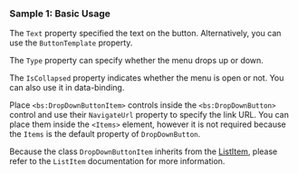 ### Sample 1: Basic Usage

The `Text` property specified the text on the button. Alternatively, you can use the `ButtonTemplate` property.

The `Type` property can specify whether the menu drops up or down.

The `IsCollapsed` property indicates whether the menu is open or not. You can also use it in data-binding.

Place `<bs:DropDownButtonItem>` controls inside the `<bs:DropDownButton>` control and use their `NavigateUrl` property to specify the link URL. 
You can place them inside the `<Items>` element, however it is not required because the `Items` is the default property of `DropDownButton`.

Because the class `DropDownButtonItem` inherits from the [ListItem](/docs/controls/bootstrap/ListItem), please refer to the `ListItem` documentation for more information.

